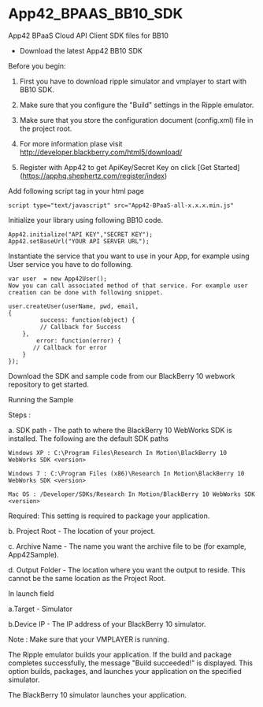 App42_BPAAS_BB10_SDK
====================

App42 BPaaS Cloud API Client SDK files for BB10 

- Download  the latest App42 BB10 SDK

Before you begin:

1. First you have to download ripple simulator and vmplayer to start with BB10 SDK.

2. Make sure that you configure the "Build" settings in the Ripple emulator.

3. Make sure that you store the configuration document (config.xml) file in the project root. 

4. For more information plase visit http://developer.blackberry.com/html5/download/

5. Register with App42 to get ApiKey/Secret Key on click [Get Started] (https://apphq.shephertz.com/register/index)

Add following script tag in your html page

	script type="text/javascript" src="App42-BPaaS-all-x.x.x.min.js"
Initialize your library using following BB10 code.
 	
 	App42.initialize("API KEY","SECRET KEY");
	App42.setBaseUrl("YOUR API SERVER URL");
 	
 Instantiate the service that you want to use in your App, for example using User service you have to do following.

 	var user  = new App42User();
 	Now you can call associated method of that service. For example user creation can be done with following snippet.

 	user.createUser(userName, pwd, email,
	{
     	     success: function(object) {
        	 // Callback for Success 
		},
            error: function(error) {
           // Callback for error 
		}
    });
Download the SDK and sample code from our BlackBerry 10 webwork repository to get started.

Running the Sample


Steps : 


a. SDK path - The path to where the BlackBerry 10 WebWorks SDK is installed. The following are the default SDK paths

	Windows XP : C:\Program Files\Research In Motion\BlackBerry 10 WebWorks SDK <version>
	
	Windows 7 : C:\Program Files (x86)\Research In Motion\BlackBerry 10 WebWorks SDK <version>
	
	Mac OS : /Developer/SDKs/Research In Motion/BlackBerry 10 WebWorks SDK <version>

Required: This setting is required to package your application.

b. Project Root - The location of your project. 
	
c. Archive Name - The name you want the archive file to be (for example, App42Sample).
	
d. Output Folder - The location where you want the output to reside. This cannot be the same location as the Project Root.

In launch field

a.Target - Simulator
	
b.Device IP -  The IP address of your BlackBerry 10 simulator.

Note : Make sure that your VMPLAYER is running.
	
The Ripple emulator builds your application. If the build and package completes successfully, the message "Build succeeded!" is displayed.
This option builds, packages, and launches your application on the specified simulator.

The BlackBerry 10 simulator launches your application.
 
	
